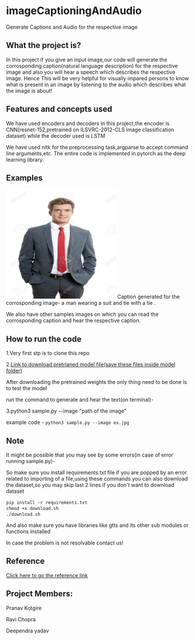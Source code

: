 # imageCaptioningAndAudio
Generate Captions and Audio for the respective image

## What the project is?

In this project if you give an input image,our code will generate the corrosponding caption(natural language description) for the respective image and also you will hear a speech which describes the respective image.
Hence This will be very helpful for visually impared persons to know what is present in an image by listening to the audio which describes what the image is about!

## Features and concepts used

We have used encoders and decoders in this  project,the encoder is CNN(resnet-152,pretrained on ILSVRC-2012-CLS image classification dataset) while the decoder used is LSTM

We have used nltk for the preprocessing task,argparse to accept command line arguments,etc.
The entire code is implemented in pytorch as the deep learning library.



## Examples

<img src="https://github.com/pranav-msc/imageCaptioningAndAudio/blob/main/ex.jpg" width="300" height="300"> 
Caption generated for the corrosponding image-
a man wearing a suit and tie with a tie .


We also have other samples images on which you can read the corrosponding caption and hear the respective caption.


## How to run the code

1.Very first stp is to clone this repo

2.[Link to download pretrianed model file(save these files inside model folder)](https://www.dropbox.com/s/ne0ixz5d58ccbbz/pretrained_model.zip?dl=0)


After downloading the pretrained weights the only thing need to be done is to test the model

run the command to generate and hear the text(on terminal)-

3.python3 sample.py --image "path of the image"


example code   -   ``` python3 sample.py --image ex.jpg ```

## Note

It might be possible that you may see by some errors(in case of error running sample.py)-

So make sure you install requirements.txt file if you are popped by an error related to importing of a file,using these commands you can also download the dataset,so you may skip last 2 lines if you don't want to download dataset


```
pip install -r requirements.txt
chmod +x download.sh
./download.sh
```

And also make sure you have libraries like gtts and its other sub modules or functions installed



In case the problem is not resolvable contact us!


## Reference


[Click here to go the reference link](https://github.com/yunjey/pytorch-tutorial/tree/master/tutorials/03-advanced/image_captioning)


## Project Members:


Pranav Kotgire


Ravi Chopra


Deependra yadav

